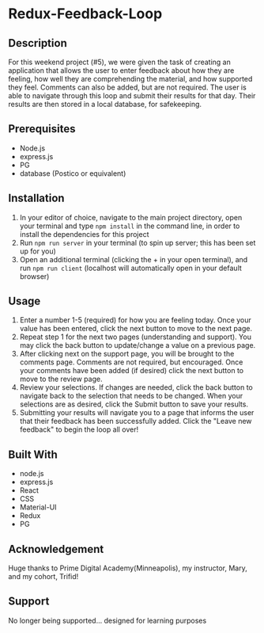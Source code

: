 # Redux-Feedback-Loop

## Description
For this weekend project (#5), we were given the task of creating an application that allows the user to enter feedback about how they are feeling, how well they are comprehending the material, and how supported they feel.  Comments can also be added, but are not required.  The user is able to navigate through this loop and submit their results for that day.  Their results are then stored in a local database, for safekeeping.

## Prerequisites

-   Node.js
-   express.js
-   PG
-   database (Postico or equivalent)


## Installation

1. In your editor of choice, navigate to the main project directory, open your terminal and type `npm install` in the command line, in order to install the dependencies for this project
2. Run `npm run server` in your terminal (to spin up server; this has been set up for you)
3. Open an additional terminal (clicking the + in your open terminal), and run `npm run client` (localhost will automatically open in your default browser)

## Usage

1. Enter a number 1-5 (required) for how you are feeling today.  Once your value has been entered, click the next button to move to the     next page.
2. Repeat step 1 for the next two pages (understanding and support).  You may click the back button to update/change a value on a           previous page.
3. After clicking next on the support page, you will be brought to the comments page.  Comments are not required, but encouraged.  Once     your comments have been added (if desired) click the next button to move to the review page.
4. Review your selections.  If changes are needed, click the back button to navigate back to the selection that needs to be changed.        When your selections are as desired, click the Submit button to save your results.
5. Submitting your results will navigate you to a page that informs the user that their feedback has been successfully added.  Click the    "Leave new feedback" to begin the loop all over!

## Built With
-   node.js
-   express.js
-   React
-   CSS
-   Material-UI
-   Redux
-   PG


## Acknowledgement
Huge thanks to Prime Digital Academy(Minneapolis), my instructor, Mary, and my cohort, Trifid!

## Support
No longer being supported... designed for learning purposes
